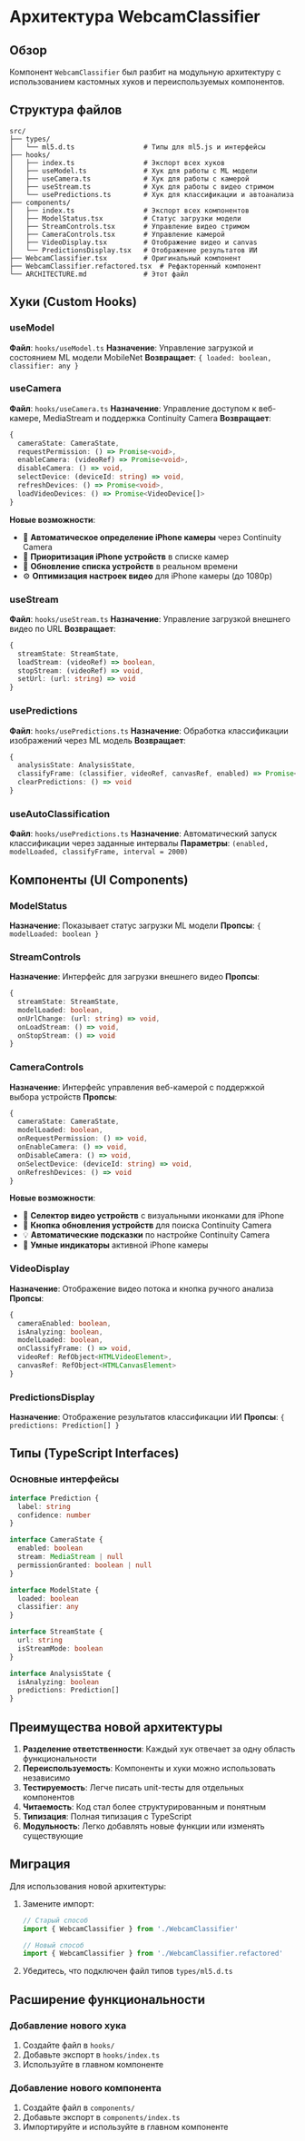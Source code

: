 # Архитектура WebcamClassifier

## Обзор
Компонент `WebcamClassifier` был разбит на модульную архитектуру с использованием кастомных хуков и переиспользуемых компонентов.

## Структура файлов

```
src/
├── types/
│   └── ml5.d.ts                 # Типы для ml5.js и интерфейсы
├── hooks/
│   ├── index.ts                 # Экспорт всех хуков
│   ├── useModel.ts              # Хук для работы с ML модели
│   ├── useCamera.ts             # Хук для работы с камерой
│   ├── useStream.ts             # Хук для работы с видео стримом
│   └── usePredictions.ts        # Хук для классификации и автоанализа
├── components/
│   ├── index.ts                 # Экспорт всех компонентов
│   ├── ModelStatus.tsx          # Статус загрузки модели
│   ├── StreamControls.tsx       # Управление видео стримом
│   ├── CameraControls.tsx       # Управление камерой
│   ├── VideoDisplay.tsx         # Отображение видео и canvas
│   └── PredictionsDisplay.tsx   # Отображение результатов ИИ
├── WebcamClassifier.tsx         # Оригинальный компонент
├── WebcamClassifier.refactored.tsx  # Рефакторенный компонент
└── ARCHITECTURE.md              # Этот файл
```

## Хуки (Custom Hooks)

### useModel
**Файл**: `hooks/useModel.ts`
**Назначение**: Управление загрузкой и состоянием ML модели MobileNet
**Возвращает**: `{ loaded: boolean, classifier: any }`

### useCamera
**Файл**: `hooks/useCamera.ts`
**Назначение**: Управление доступом к веб-камере, MediaStream и поддержка Continuity Camera
**Возвращает**: 
```typescript
{
  cameraState: CameraState,
  requestPermission: () => Promise<void>,
  enableCamera: (videoRef) => Promise<void>,
  disableCamera: () => void,
  selectDevice: (deviceId: string) => void,
  refreshDevices: () => Promise<void>,
  loadVideoDevices: () => Promise<VideoDevice[]>
}
```

**Новые возможности**:
- 📱 **Автоматическое определение iPhone камеры** через Continuity Camera
- 🎯 **Приоритизация iPhone устройств** в списке камер
- 🔄 **Обновление списка устройств** в реальном времени
- ⚙️ **Оптимизация настроек видео** для iPhone камеры (до 1080p)

### useStream
**Файл**: `hooks/useStream.ts`
**Назначение**: Управление загрузкой внешнего видео по URL
**Возвращает**:
```typescript
{
  streamState: StreamState,
  loadStream: (videoRef) => boolean,
  stopStream: (videoRef) => void,
  setUrl: (url: string) => void
}
```

### usePredictions
**Файл**: `hooks/usePredictions.ts`
**Назначение**: Обработка классификации изображений через ML модель
**Возвращает**:
```typescript
{
  analysisState: AnalysisState,
  classifyFrame: (classifier, videoRef, canvasRef, enabled) => Promise<void>,
  clearPredictions: () => void
}
```

### useAutoClassification
**Файл**: `hooks/usePredictions.ts`
**Назначение**: Автоматический запуск классификации через заданные интервалы
**Параметры**: `(enabled, modelLoaded, classifyFrame, interval = 2000)`

## Компоненты (UI Components)

### ModelStatus
**Назначение**: Показывает статус загрузки ML модели
**Пропсы**: `{ modelLoaded: boolean }`

### StreamControls
**Назначение**: Интерфейс для загрузки внешнего видео
**Пропсы**: 
```typescript
{
  streamState: StreamState,
  modelLoaded: boolean,
  onUrlChange: (url: string) => void,
  onLoadStream: () => void,
  onStopStream: () => void
}
```

### CameraControls
**Назначение**: Интерфейс управления веб-камерой с поддержкой выбора устройств
**Пропсы**: 
```typescript
{
  cameraState: CameraState,
  modelLoaded: boolean,
  onRequestPermission: () => void,
  onEnableCamera: () => void,
  onDisableCamera: () => void,
  onSelectDevice: (deviceId: string) => void,
  onRefreshDevices: () => void
}
```

**Новые возможности**:
- 📱 **Селектор видео устройств** с визуальными иконками для iPhone
- 🔄 **Кнопка обновления устройств** для поиска Continuity Camera
- 💡 **Автоматические подсказки** по настройке Continuity Camera
- 🎯 **Умные индикаторы** активной iPhone камеры

### VideoDisplay
**Назначение**: Отображение видео потока и кнопка ручного анализа
**Пропсы**: 
```typescript
{
  cameraEnabled: boolean,
  isAnalyzing: boolean,
  modelLoaded: boolean,
  onClassifyFrame: () => void,
  videoRef: RefObject<HTMLVideoElement>,
  canvasRef: RefObject<HTMLCanvasElement>
}
```

### PredictionsDisplay
**Назначение**: Отображение результатов классификации ИИ
**Пропсы**: `{ predictions: Prediction[] }`

## Типы (TypeScript Interfaces)

### Основные интерфейсы
```typescript
interface Prediction {
  label: string
  confidence: number
}

interface CameraState {
  enabled: boolean
  stream: MediaStream | null
  permissionGranted: boolean | null
}

interface ModelState {
  loaded: boolean
  classifier: any
}

interface StreamState {
  url: string
  isStreamMode: boolean
}

interface AnalysisState {
  isAnalyzing: boolean
  predictions: Prediction[]
}
```

## Преимущества новой архитектуры

1. **Разделение ответственности**: Каждый хук отвечает за одну область функциональности
2. **Переиспользуемость**: Компоненты и хуки можно использовать независимо
3. **Тестируемость**: Легче писать unit-тесты для отдельных компонентов
4. **Читаемость**: Код стал более структурированным и понятным
5. **Типизация**: Полная типизация с TypeScript
6. **Модульность**: Легко добавлять новые функции или изменять существующие

## Миграция

Для использования новой архитектуры:

1. Замените импорт:
   ```typescript
   // Старый способ
   import { WebcamClassifier } from './WebcamClassifier'
   
   // Новый способ
   import { WebcamClassifier } from './WebcamClassifier.refactored'
   ```

2. Убедитесь, что подключен файл типов `types/ml5.d.ts`

## Расширение функциональности

### Добавление нового хука
1. Создайте файл в `hooks/`
2. Добавьте экспорт в `hooks/index.ts`
3. Используйте в главном компоненте

### Добавление нового компонента
1. Создайте файл в `components/`
2. Добавьте экспорт в `components/index.ts`
3. Импортируйте и используйте в главном компоненте 